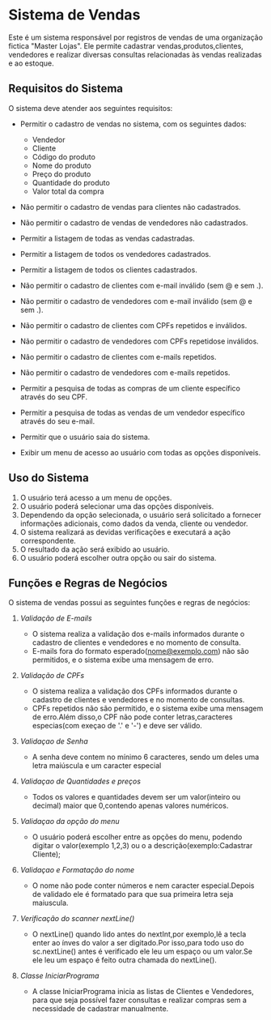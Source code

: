 # Sistema de Vendas

Este é um sistema responsável por registros de vendas de uma organização fictica "Master Lojas". Ele permite cadastrar vendas,produtos,clientes, vendedores e realizar diversas consultas relacionadas às vendas realizadas e ao estoque.

## Requisitos do Sistema

O sistema deve atender aos seguintes requisitos:

- Permitir o cadastro de vendas no sistema, com os seguintes dados:
    - Vendedor
    - Cliente
    - Código do produto
    - Nome do produto
    - Preço do produto
    - Quantidade do produto
    - Valor total da compra

- Não permitir o cadastro de vendas para clientes não cadastrados.
- Não permitir o cadastro de vendas de vendedores não cadastrados.
- Permitir a listagem de todas as vendas cadastradas.
- Permitir a listagem de todos os vendedores cadastrados.
- Permitir a listagem de todos os clientes cadastrados.
- Não permitir o cadastro de clientes com e-mail inválido (sem @ e sem .).
- Não permitir o cadastro de vendedores com e-mail inválido (sem @ e sem .).
- Não permitir o cadastro de clientes com CPFs repetidos e inválidos.
- Não permitir o cadastro de vendedores com CPFs repetidose inválidos.
- Não permitir o cadastro de clientes com e-mails repetidos.
- Não permitir o cadastro de vendedores com e-mails repetidos.
- Permitir a pesquisa de todas as compras de um cliente específico através do seu CPF.
- Permitir a pesquisa de todas as vendas de um vendedor específico através do seu e-mail.
- Permitir que o usuário saia do sistema.
- Exibir um menu de acesso ao usuário com todas as opções disponíveis.

## Uso do Sistema

1. O usuário terá acesso a um menu de opções.
2. O usuário poderá selecionar uma das opções disponíveis.
3. Dependendo da opção selecionada, o usuário será solicitado a fornecer informações adicionais, como dados da venda, cliente ou vendedor.
4. O sistema realizará as devidas verificações e executará a ação correspondente.
5. O resultado da ação será exibido ao usuário.
6. O usuário poderá escolher outra opção ou sair do sistema.
## Funções e Regras de Negócios

O sistema de vendas possui as seguintes funções e regras de negócios:

1. *Validação de E-mails*
    - O sistema realiza a validação dos e-mails informados durante o cadastro de clientes e vendedores e no momento de consulta.
    - E-mails fora do formato esperado(nome@exemplo.com) não são permitidos, e o sistema exibe uma mensagem de erro.

2. *Validação de CPFs*
    - O sistema realiza a validação dos CPFs informados durante o cadastro de clientes e vendedores e no momento de consultas.
    - CPFs repetidos não são permitido, e o sistema exibe uma mensagem de erro.Além disso,o CPF não pode conter letras,caracteres especias(com exeçao de '.' e '-') e deve ser válido.

3. *Validaçao de Senha*
    - A senha deve contem no mínimo 6 caracteres, sendo um deles uma letra maiúscula e um caracter especial

4. *Validaçao de Quantidades e preços*
    - Todos os valores e quantidades devem ser um valor(inteiro ou decimal) maior que 0,contendo apenas valores numéricos.
5. *Validaçao da opção do menu*
    - O usuário poderá escolher entre as opções do menu, podendo digitar o valor(exemplo 1,2,3) ou o a descrição(exemplo:Cadastrar Cliente);
6. *Validaçao e Formatação do nome*
    - O nome não pode conter números e nem caracter especial.Depois de validado ele é formatado para que sua primeira letra seja maiuscula.
7. *Verificação do scanner nextLine()*
    - O nextLine() quando lido antes do nextInt,por exemplo,lê a tecla enter ao ínves do valor a ser digitado.Por isso,para todo uso do sc.nextLine()
antes é verificado ele leu um espaço ou um valor.Se ele leu um espaço é feito outra chamada do nextLine().
8. *Classe IniciarPrograma*
   - A classe IniciarPrograma inicia as listas de Clientes e Vendedores, para que seja possível fazer consultas e realizar compras sem a necessidade de cadastrar
manualmente.

    

